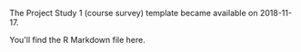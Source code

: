 The Project Study 1 (course survey) template became available on 2018-11-17.

You'll find the R Markdown file here.
